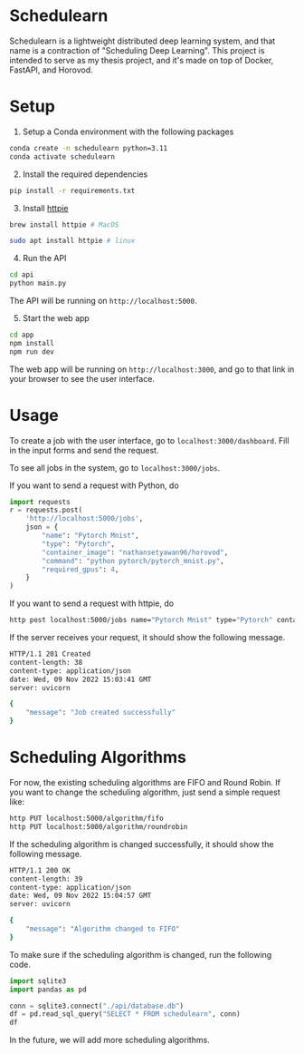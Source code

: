 # Schedulearn

Schedulearn is a lightweight distributed deep learning system, and that name is a contraction of "Scheduling Deep Learning". This project is intended to serve as my thesis project, and it's made on top of Docker, FastAPI, and Horovod.

# Setup

1. Setup a Conda environment with the following packages
```bash
conda create -n schedulearn python=3.11
conda activate schedulearn
```

2. Install the required dependencies
```bash
pip install -r requirements.txt
```

3. Install [httpie](https://httpie.io/)
```bash
brew install httpie # MacOS

sudo apt install httpie # linux
```

4. Run the API
```bash
cd api
python main.py
```

The API will be running on `http://localhost:5000`.

5. Start the web app
```bash
cd app
npm install
npm run dev
```

The web app will be running on `http://localhost:3000`, and go to that link in your browser to see the user interface.

# Usage

To create a job with the user interface, go to `localhost:3000/dashboard`. Fill in the input forms and send the request. 

To see all jobs in the system, go to `localhost:3000/jobs`.

If you want to send a request with Python, do
```python
import requests
r = requests.post(
    'http://localhost:5000/jobs', 
    json = {
        "name": "Pytorch Mnist",
        "type": "Pytorch",
        "container_image": "nathansetyawan96/horovod",
        "command": "python pytorch/pytorch_mnist.py",
        "required_gpus": 4,
    }
)
```

If you want to send a request with httpie, do
```bash
http post localhost:5000/jobs name="Pytorch Mnist" type="Pytorch" container_image="nathansetyawan96/horovod" command="python pytorch/pytorch_mnist.py" required_gpus=4
```

If the server receives your request, it should show the following message.
```bash
HTTP/1.1 201 Created
content-length: 38
content-type: application/json
date: Wed, 09 Nov 2022 15:03:41 GMT
server: uvicorn

{
    "message": "Job created successfully"
}
```

# Scheduling Algorithms

For now, the existing scheduling algorithms are FIFO and Round Robin. If you want to change the scheduling algorithm, just send a simple request like:

```bash
http PUT localhost:5000/algorithm/fifo
http PUT localhost:5000/algorithm/roundrobin
```

If the scheduling algorithm is changed successfully, it should show the following message.
```bash
HTTP/1.1 200 OK
content-length: 39
content-type: application/json
date: Wed, 09 Nov 2022 15:04:57 GMT
server: uvicorn

{
    "message": "Algorithm changed to FIFO"
}
```

To make sure if the scheduling algorithm is changed, run the following code.
```python
import sqlite3
import pandas as pd

conn = sqlite3.connect("./api/database.db")
df = pd.read_sql_query("SELECT * FROM schedulearn", conn)
df
```

In the future, we will add more scheduling algorithms.